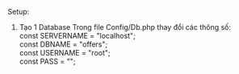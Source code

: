 Setup:
1. Tạo 1 Database 
Trong file Config/Db.php thay đổi các thông số: <br/>
    const SERVERNAME    = "localhost";<br/>
    const DBNAME        = "offers";<br/>
    const USERNAME      = "root";<br/>
    const PASS          = "";
    
    
